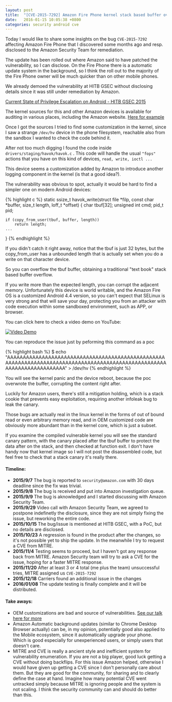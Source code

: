 ```yaml
---
layout: post
title:  "[CVE-2015-7292] Amazon Fire Phone kernel stack based buffer overflow"
date:   2016-01-15 10:05:38 +0800
categories: security android cve
---
```

Today I would like to share some insights on the bug `CVE-2015-7292` affecting Amazon Fire Phone that I discovered some months ago and resp. disclosed to the Amazon Security Team for remediation.

The update has been rolled out where Amazon said to have patched the vulnerability, so I can disclose.
On the Fire Phone there is a automatic update system in the background, so I think the roll out to the majority of the Fire Phone owner will be much quicker than on other mobile phones.

We already demoed the vulnerability at HITB GSEC without disclosing details since it was still under remediation by Amazon.

[Current State of Privilege Escalation on Android - HITB GSEC 2015][current-state-pe]

The kernel sources for this and other Amazon devices is available for auditing in various places, including the Amazon website. [Here for example][fire-phone-github]

Once I got the sources I tried to find some customization in the kernel, since I saw a strange `/dev/hv` device in the phone filesystem, reachable also from the sandbox I wanted to check the code behind it.

After not too much digging I found the code inside `drivers/staging/havok/havok.c` . This code will handle the usual `"fops"` actions that you have on this kind of devices, `read, write, ioctl ...`

This device seems a customization added by Amazon to introduce another logging component in the kernel (is that a good idea?).

The vulnerability was obvious to spot, actually it would be hard to find a simpler one on modern Android devices:

{% highlight c %}
static ssize_t havok_write(struct file *filp, const char *buffer,
            size_t length, loff_t *offset)
{
    char tbuf[32];
    unsigned int cmd;
    pid_t pid;

    if (copy_from_user(tbuf, buffer, length))
        return length;
    ...
}
{% endhighlight %}

If you didn't catch it right away, notice that the tbuf is just 32 bytes, but the copy_from_user has a unbounded length that is actually set when you do a write on that character device.

So you can overflow the tbuf buffer, obtaining a traditional "text book" stack based buffer overflow.

If you write more than the expected length, you can corrupt the adjacent memory.
Unfortunately this device is world writable, and the Amazon Fire OS is a customized Android 4.4 version, so you can't expect that SELinux is very strong and that will save your day, protecting you from an attacker with code execution within some sandboxed environment, such as APP, or browser.

You can click here to check a video demo on YouTube:

[![Video Demo](http://img.youtube.com/vi/BlkFATLW9MI/0.jpg)](https://www.youtube.com/watch?v=BlkFATLW9MI "Video Demo")


You can reproduce the issue just by peforming this command as a poc

{% highlight bash %}
$ echo "AAAAAAAAAAAAAAAAAAAAAAAAAAAAAAAAAAAAAAAAAAAAAAAAAAAAAAAAAAAAAAAAAAAAAAAAAAAAAAAAAAAAAAAAAAAAAAAAAAAAAAAAAAAAAAAAAAAAAAAA" > /dev/hv
{% endhighlight %}

You will see the kernel panic and the device reboot, because the poc overwrote the buffer, corrupting the content right after.

Luckily for Amazon users, there's still a mitigation holding, which is a stack cookie that prevents easy exploitation, requiring another infoleak bug to leak the canary.

Those bugs are actually real in the linux kernel in the forms of out of bound read or even arbitrary memory read, and in OEM customized code are obviously more abundant than in the kernel core, which is just a subset.

If you examine the compiled vulnerable kernel you will see the standard canary pattern, with the canary placed after the tbuf buffer to protect the data after on the stack, and then checked at function exit.
I don't have handy now that kernel image so I will not post the disassembled code, but feel free to check that a stack canary it's really there.

#### Timeline:
- **2015/9/7** The bug is reported to `security@amazon.com` with 30 days deadline since the fix was trivial.
- **2015/9/8** The bug is received and put into Amazon investigation queue.
- **2015/9/9** The bug is aknowledged and I started discussing with Amazon Security Team.
- **2015/9/29** Video call with Amazon Security Team, we agreed to postpone indefinetly the disclosure, since they are not simply fixing the issue, but reworking the entire code.
- **2015/10/15** The bug/issue is mentioned at HITB GSEC, with a PoC, but no details are disclosed.
- **2015/10/23** A regression is found in the product after the changes, so it's not possible yet to ship the update. In the meanwhile I try to request a CVE from MITRE.
- **2015/11/4** Testing seems to proceed, but I haven't got any response back from MITRE. Amazon Security team will try to ask a CVE for the issue, hoping for a faster MITRE response.
- **2015/11/20** After at least 3 or 4 total (me plus the team) unsuccessful tries, MITRE assigned us `CVE-2015-7292`
- **2015/12/18** Carriers found an additional issue in the changes
- **2016/01/08** The update testing is finally complete and it will be distributed.

#### Take aways:
- OEM customizations are bad and source of vulnerabilities. [See our talk here for more][current-state-pe]
- Amazon Automatic background updates (similar to Chrome Desktop Browser actually) can be, in my opinion, potentially good also applied to the Mobile ecosystem, since it automatically upgrade your phone. Which is good especially for unexperienced users, or simply users that doesn't care.
- MITRE and CVE is really a ancient style and inefficient system for vulnerability enumeration. If you are not a big player, good luck getting a CVE without doing backflips. For this issue Amazon helped, otherwise I would have given up getting a CVE since I don't personally care about them. But they are good for the community, for sharing and to clearly define the case at hand. Imagine how many potential CVE went untracked simply because MITRE is ignoring people and the system is not scaling. I think the security community can and should do better than this.

[current-state-pe]: http://gsec.hitb.org/materials/sg2015/D2%20-%20Ryan%20Welton%20and%20Marco%20Grassi%20-%20Current%20State%20of%20Android%20Privilege%20Escalation.pdf
[fire-phone-github]: https://github.com/Fire-Phone/
